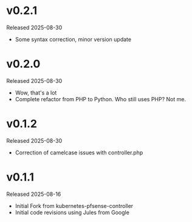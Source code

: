# v0.2.1

Released 2025-08-30

- Some syntax correction, minor version update


# v0.2.0

Released 2025-08-30

- Wow, that's a lot
- Complete refactor from PHP to Python.  Who still uses PHP?  Not me.

# v0.1.2

Released 2025-08-30

- Correction of camelcase issues with controller.php

# v0.1.1

Released 2025-08-16

- Initial Fork from kubernetes-pfsense-controller
- Initial code revisions using Jules from Google

